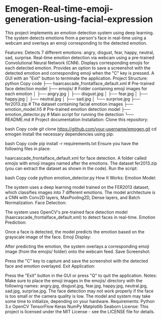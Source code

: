 # Emogen-Real-time-emoji-generation-using-facial-expression

This project implements an emotion detection system using deep learning. The system detects emotions from a person's face in real-time using a webcam and overlays an emoji corresponding to the detected emotion.

Features:
Detects 7 different emotions: angry, disgust, fear, happy, neutral, sad, surprise.
Real-time emotion detection via webcam using a pre-trained Convolutional Neural Network (CNN).
Displays corresponding emojis for each detected emotion.
Provides an option to save a screenshot with the detected emotion and corresponding emoji when the "C" key is pressed.
A GUI with an "Exit" button to terminate the application.
Project Structure:
python
Copy code
├── haarcascade_frontalface_default.xml  # Pre-trained face detection model
├── emojis/                            # Folder containing emoji images for each emotion
│   ├── angry.jpg
│   ├── disgust.jpg
│   ├── fear.jpg
│   ├── happy.jpg
│   ├── neutral.jpg
│   ├── sad.jpg
│   └── surprise.jpg
├── fer2013.zip                         # The dataset containing facial emotion images
├── emotion_model.h5                   # Pre-trained emotion detection model
├── emotion_detector.py                 # Main script for running the detection
└── README.md                           # Project documentation
Installation:
Clone this repository:

bash
Copy code
git clone https://github.com/your-username/emogen.git
cd emogen
Install the necessary dependencies using pip:

bash
Copy code
pip install -r requirements.txt
Ensure you have the following files in place:

haarcascade_frontalface_default.xml for face detection.
A folder called emojis with emoji images named after the emotions.
The dataset fer2013.zip (you can extract the dataset as shown in the code).
Run the script:

bash
Copy code
python emotion_detector.py
How It Works:
Emotion Model:

The system uses a deep learning model trained on the FER2013 dataset, which classifies images into 7 different emotions.
The model architecture is a CNN with Conv2D layers, MaxPooling2D, Dense layers, and Batch Normalization.
Face Detection:

The system uses OpenCV's pre-trained face detection model (haarcascade_frontalface_default.xml) to detect faces in real-time.
Emotion Prediction:

Once a face is detected, the model predicts the emotion based on the grayscale image of the face.
Emoji Display:

After predicting the emotion, the system overlays a corresponding emoji image (from the emojis/ folder) onto the webcam feed.
Save Screenshot:

Press the "C" key to capture and save the screenshot with the detected face and emotion overlayed.
Exit Application:

Press the "Exit" button in the GUI or press "Q" to quit the application.
Notes:
Make sure to place the emoji images in the emojis/ directory with the following names: angry.jpg, disgust.jpg, fear.jpg, happy.jpg, neutral.jpg, sad.jpg, surprise.jpg.
The face detection may not work properly if the face is too small or the camera quality is low.
The model and system may take some time to initialize, depending on your hardware.
Requirements:
Python 3.x
OpenCV
TensorFlow
Keras
NumPy
Matplotlib
Seaborn
License:
This project is licensed under the MIT License - see the LICENSE file for details.
